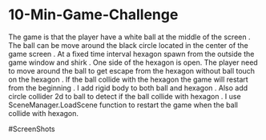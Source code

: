 # 10-Min-Game-Challenge
 
The game is that the player have a white ball at the middle of the screen . The ball can be move around the black circle located in the center of the game screen . 
At a fixed time interval hexagon spawn from the outside the game window and shirk . 
One side of the hexagon is open. 
The player need to move around the ball to get escape from the hexagon without ball touch on the hexagon .
If the ball collide with the hexagon the game will restart from the beginning . I add rigid body to both ball and hexagon . 
Also add circle collider 2d to ball to detect if the ball collide with hexagon . 
I use SceneManager.LoadScene function to restart the game when the ball collide with hexagon.


#ScreenShots
